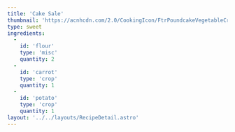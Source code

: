 ```yaml
---
title: 'Cake Sale'
thumbnail: 'https://acnhcdn.com/2.0/CookingIcon/FtrPoundcakeVegetableCropped.png'
type: sweet
ingredients:
  -
    id: 'flour'
    type: 'misc'
    quantity: 2
  -
    id: 'carrot'
    type: 'crop'
    quantity: 1
  -
    id: 'potato'
    type: 'crop'
    quantity: 1
layout: '../../layouts/RecipeDetail.astro'
---
```

